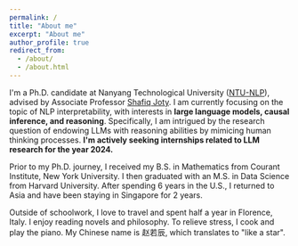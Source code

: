 ```yaml
---
permalink: /
title: "About me"
excerpt: "About me"
author_profile: true
redirect_from: 
  - /about/
  - /about.html
---
```


I'm a Ph.D. candidate at Nanyang Technological University ([NTU-NLP](https://ntunlpsg.github.io/)), advised by Associate Professor [Shafiq Joty](https://raihanjoty.github.io/). I am currently focusing on the topic of NLP interpretability, with interests in **large language models, causal inference, and reasoning**. Specifically, I am intrigued by the research question of endowing LLMs with reasoning abilities by mimicing human thinking processes. **I'm actively seeking internships related to LLM research for the year 2024.**

Prior to my Ph.D. journey, I received my B.S. in Mathematics from Courant Institute, New York University. I then graduated with an M.S. in Data Science from Harvard University. After spending 6 years in the U.S., I returned to Asia and have been staying in Singapore for 2 years.

Outside of schoolwork, I love to travel and spent half a year in Florence, Italy. I enjoy reading novels and philosophy. To relieve stress, I cook and play the piano. My Chinese name is 赵若辰, which translates to "like a star".